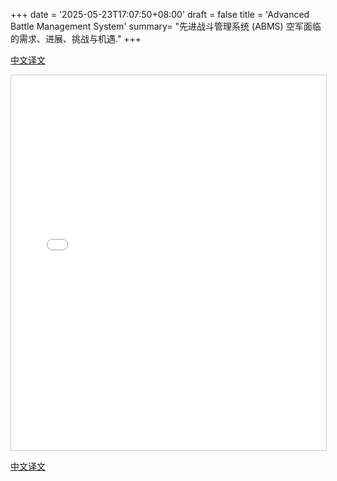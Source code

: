 +++
date = '2025-05-23T17:07:50+08:00'
draft = false
title = 'Advanced Battle Management System'
summary= "先进战斗管理系统 (ABMS) 空军面临的需求、进展、挑战与机遇."
+++

[中文译文](/pdf/Advanced_Battle_Management_System.pdf)



<iframe
  src="/pdf/Advanced_Battle_Management_System.pdf"
  width="100%"
  height="600"
  style="border:1px solid #ccc;"
>
  此浏览器不支持 iframe，请  
  <a href="/pdf/Advanced_Battle_Management_System.pdf">点击下载 PDF</a>
</iframe>




[中文译文](/pdf/Advanced_Battle_Management_System.pdf)



